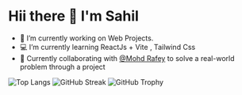 # Hii there 👋 I'm Sahil

- 🔭 I’m currently working on Web Projects.
- 💻 I’m currently learning ReactJs + Vite , Tailwind Css
- 👯 Currently collaborating with [@Mohd Rafey](https://github.com/mohdrafey1)  to solve a real-world problem through a project

![Top Langs](https://github-readme-stats.vercel.app/api/top-langs/?username=Sahil-Coder1&theme=darkhide_progress=false)
![GitHub Streak](https://streak-stats.demolab.com?user=Sahil-Coder1&theme=dark&date_format=j%20M%5B%20Y%5D)
![GitHub Trophy](https://github-profile-trophy.vercel.app/?username=Sahil-Coder1&theme=light)

